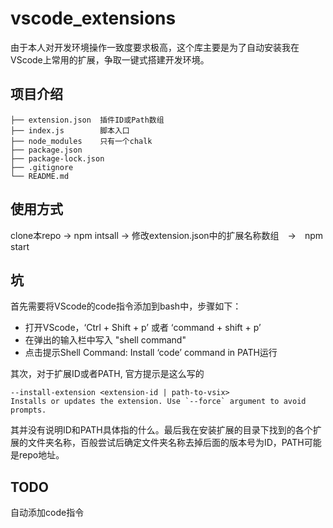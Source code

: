 # vscode_extensions

由于本人对开发环境操作一致度要求极高，这个库主要是为了自动安装我在VScode上常用的扩展，争取一键式搭建开发环境。

## 项目介绍
```
├── extension.json  插件ID或Path数组
├── index.js        脚本入口
├── node_modules    只有一个chalk
├── package.json    
├── package-lock.json
├── .gitignore
└── README.md
```
## 使用方式
clone本repo -> npm intsall -> 修改extension.json中的扩展名称数组　->　npm start
## 坑

首先需要将VScode的code指令添加到bash中，步骤如下：

- 打开VScode，‘Ctrl + Shift + p’ 或者 ‘command + shift + p’
- 在弹出的输入栏中写入 "shell command"
- 点击提示Shell Command: Install ‘code’ command in PATH运行

其次，对于扩展ID或者PATH, 官方提示是这么写的
```
--install-extension <extension-id | path-to-vsix> 
Installs or updates the extension. Use `--force` argument to avoid prompts.
```

其并没有说明ID和PATH具体指的什么。最后我在安装扩展的目录下找到的各个扩展的文件夹名称，百般尝试后确定文件夹名称去掉后面的版本号为ID，PATH可能是repo地址。

## TODO

自动添加code指令